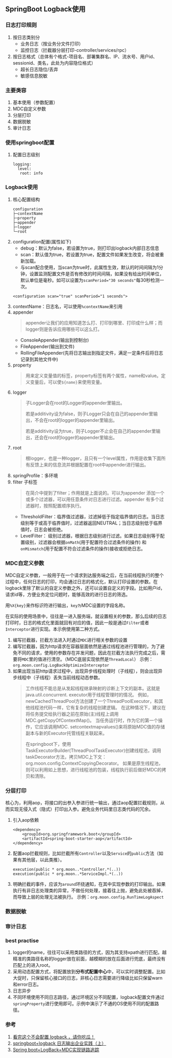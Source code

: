 ## SpringBoot Logback使用

### 日志打印规则
1. 按日志类别分
    * 业务日志（按业务分文件打印）
    * 监控日志（拦截器分层打印-controller/services/rpc）
2. 按日志格式（总体有个格式-项目名、部署集群名、IP、流水号、用户id、sessionid、类名，此处为内容隐位格式）
    * 超长日志隐位/丢弃
    * 敏感信息脱敏

### 主要类容
1. 基本使用（参数配置）
2. MDC自定义参数
3. 分层打印
4. 数据脱敏
5. 审计日志

### 使用springboot配置
1. 配置日志级别
    ```
    logging:
      level:
       root: info
    ```

### Logback使用
1. 核心配置结构
    ```
    configuration
    ├─contextName
    ├─property
    ├─appender
    ├─logger
    └─root
    ``` 
2. configuration配置(属性如下)
    * debug：默认为false，若设置为true，则打印出logback内部日志信息
    * scan：默认值为true，若设置为true，配置文件如果发生改变，将会被重新加载。
    * 与scan配合使用，当scan为true时，此属性生效，默认的时间间隔为1分钟，设置监测配置文件是否有修改的时间间隔，如果没有给出时间单位，默认单位是毫秒。如可以设置为`scanPeriod="30 seconds"`每30秒检测一次。
    ```
    <configuration scan="true" scanPeriod="1 seconds">
    ```
3. contextName：日志名，可以使用`%contextName`来引用
4. appender
   > appender让我们的应用知道怎么打、打印到哪里、打印成什么样；而logger则是告诉应用哪些可以这么打。
    * ConsoleAppender(输出到控制台)
    * FileAppender(输出到文件)
    * RollingFileAppender(先将日志输出到指定文件，满足一定条件后将日志记录到其他文件中)
5. property
   > 用来定义变量值的标签，property标签有两个属性，name和value。定义变量后，可以使`${name}`来使用变量。
6. logger
   > 子Logger会在root的Logger的appender里输出。
   > 
   > 若是additivity设为false，则子Logger只会在自己的appender里输出，不会在root的logger的appender里输出。
   > 
   > 若是additivity设为true，则子Logger不止会在自己的appender里输出，还会在root的logger的appender里输出。
7. root
   > 根logger，也是一种logger，且只有一个level属性，作用是收集下面所有反馈上来的信息流并根据配置在root中appender进行输出。
8. springProfile：多环境
9. filter 子标签
   > 在简介中提到了filter；作用就是上面说的。可以为appender 添加一个或多个过滤器，可以用任意条件对日志进行过滤。appender 有多个过滤器时，按照配置顺序执行。
   * ThresholdFilter：临界值过滤器，过滤掉低于指定临界值的日志。当日志级别等于或高于临界值时，过滤器返回NEUTRAL；当日志级别低于临界值时，日志会被拒绝。
   * LevelFilter： 级别过滤器，根据日志级别进行过滤。如果日志级别等于配置级别，过滤器会根据`onMath`(用于配置符合过滤条件的操作) 和 `onMismatch`(用于配置不符合过滤条件的操作)接收或拒绝日志。

### MDC自定义参数
MDC自定义参数，一般用于在一个请求到达服务端之后，在当前线程执行的整个过程中，任何日志的打印，均会通过日志的格式化，默认打印设置的参数。在logback里除了默认的自定义参数之外，还可以设置自定义的字段。比如用户id，请求id等，方便业务定位问题时，能够高效的进行日志的筛选。

用`%X{key}`来作标识符进行输出，`key为`MDC设置的字段名称。

在实际的使用场景中，往往是一进入服务端，就设置相关的参数，那么后续的日志打印时，日志的格式化里面就回有对应的值，因此一般是通过`Filter`或者`Interceptor`进行实现。本示例使用第二种方式。
1. 编写拦截器，拦截方法进入时通过`MDC`进行相关参数的设置
2. 编写拦截器，因为http请求在容器层面依然是通过线程池进行管理的，为了避免不同的请求，使用的参数存在并发问题，因此在拦截方法执行完成之后，需要将`MDC`里的值进行清空。（MDC底层实现依然是`ThreadLocal`）
示例：`org.moon.config.LogBackOptimizeInterceptor`
3. 如果出现当前http请求过程中，出现异步线程处理时（子线程），则会出现异步线程中（子线程）丢失当前线程动态参数。
   > 工作线程不能总是从发起线程继承映射的诊断上下文的副本。这就是java.util.concurrent. executor用于线程管理时的情况。
   > 例如，newCachedThreadPool方法创建了一个ThreadPoolExecutor，和其他线程池代码一样，它有复杂的线程创建逻辑。
   > 在这种情况下，建议在将任务提交给执行器之前在原始(主)线程上调用MDC.getCopyOfContextMap()。
   > 当任务运行时，作为它的第一个操作，它应该调用MDC. setcontextmapvalues()来将原始MDC值的存储副本与新的Executor托管线程关联起来。
   > 
   > 在springboot下，使用TaskExecutorBuilder(ThreadPoolTaskExecutor)创建线程池，调用taskDecorator方法，拷贝MDC上下文：org.moon.config.ContextCopyingDecorator。
   > 如果是原生线程池，则可以利用如上思想，进行线程池的包装，线程执行前后做好MDC的拷贝和清除。



### 分层打印
核心为，利用aop，将接口的出参入参进行统一输出，通过aop配置拦截规则，从而实现无侵入式（隐式）打印出入参。避免业务代码里日志类代码的冗余。
1. 引入aop依赖
   ```
   <dependency>
       <groupId>org.springframework.boot</groupId>
       <artifactId>spring-boot-starter-aop</artifactId>
   </dependency>
   ```
2. 配置aop拦截规则，比如拦截所有`Controller`以及`Service`的`public`方法（如果有其他层，以此类推）。
   ```
   execution(public * org.moon..*Controller.*(..))
   execution(public * org.moon..*ServiceImpl.*(..))
   ```
3. 明确拦截的事件，应该为`around`环绕通知，在其中实现参数的打印输出。如果执行有非日志处理类的异常，不做任何处理，接着往上抛，避免此处被吞掉，而导致上层的处理无法被执行。
示例：`org.moon.config.RunTimeLogAspect`

### 数据脱敏

### 审计日志


### best practise
1. logger的name，往往可以采用类路径的方式，因为其支持xpath进行匹配。越精准的类路径名称的logger放在前面，越模糊的放在后面进行兜底，最终没有匹配上的进入root。
2. 采用动态配置方式，将配置放到**分布式配置中心**中，可以实时调整配置。比如大促时，只保留核心接口的日志，非核心日志需要进行降级比如只保留warn和error日志。
3. 日志异步
4. 不同环境使用不同日志路径，通过环境区分不同配置，logback配置文件通过`springProperty`进行使用即可。示例中演示了不通的OS使用不同的配置路径。

### 参考
1. [看完这个不会配置 logback ，请你吃瓜！](https://juejin.cn/post/6844903641535479821)
2. [springboot+logback 日志输出企业实践（上）](http://t.cn/AigXlD6Q)
3. [Spring boot+LogBack+MDC实现链路追踪](https://juejin.cn/post/7074461710030995492)
